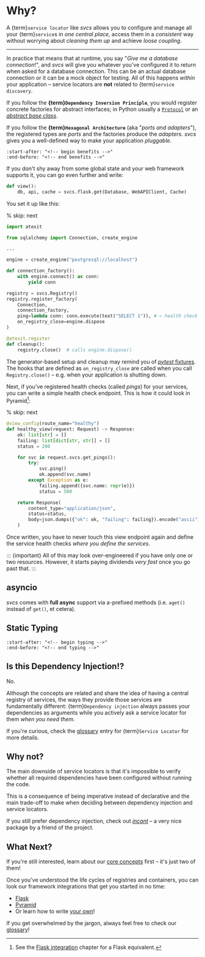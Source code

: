 # Why?

A {term}`service locator` like *svcs* allows you to configure and manage all your {term}`service`s in *one central place*, access them in a *consistent* way without worrying about *cleaning them up* and achieve *loose coupling*.

---

In practice that means that at runtime, you say "*Give me a database connection*!", and *svcs* will give you whatever you've configured it to return when asked for a database connection.
This can be an actual database connection or it can be a mock object for testing.
All of this happens *within* your application – service locators are **not** related to {term}`service discovery`.

If you follow the **{term}`Dependency Inversion Principle`**, you would register concrete factories for abstract interfaces; in Python usually a [`Protocol`](https://docs.python.org/3/library/typing.html#typing.Protocol) or an [*abstract base class*](https://docs.python.org/3.11/library/abc.html).

If you follow the **{term}`Hexagonal Architecture`** (aka "*ports and adapters*"), the registered types are *ports* and the factories produce the *adapters*.
*svcs* gives you a well-defined way to make your application *pluggable*.

```{include} ../README.md
:start-after: "<!-- begin benefits -->"
:end-before: "<!-- end benefits -->"
```

If you don't shy away from some global state and your web framework supports it, you can go even further and write:

```python
def view():
    db, api, cache = svcs.flask.get(Database, WebAPIClient, Cache)
```

You set it up like this:

% skip: next

```python
import atexit

from sqlalchemy import Connection, create_engine

...

engine = create_engine("postgresql://localhost")

def connection_factory():
    with engine.connect() as conn:
        yield conn

registry = svcs.Registry()
registry.register_factory(
    Connection,
    connection_factory,
    ping=lambda conn: conn.execute(text("SELECT 1")), # ← health check
    on_registry_close=engine.dispose
)

@atexit.register
def cleanup():
    registry.close()  # calls engine.dispose()
```

The generator-based setup and cleanup may remind you of [*pytest* fixtures](https://docs.pytest.org/en/stable/explanation/fixtures.html).
The hooks that are defined as `on_registry_close` are called when you call `Registry.close()` – e.g. when your application is shutting down.

Next, if you've registered health checks (called *pings*) for your services, you can write a simple health check endpoint.
This is how it could look in Pyramid[^flask]:

[^flask]: See the [Flask integration](flask.md) chapter for a Flask equivalent.

% skip: next

```python
@view_config(route_name="healthy")
def healthy_view(request: Request) -> Response:
    ok: list[str] = []
    failing: list[dict[str, str]] = []
    status = 200

    for svc in request.svcs.get_pings():
        try:
            svc.ping()
            ok.append(svc.name)
        except Exception as e:
            failing.append({svc.name: repr(e)})
            status = 500

    return Response(
        content_type="application/json",
        status=status,
        body=json.dumps({"ok": ok, "failing": failing}).encode("ascii"),
    )
```

Once written, you have to never touch this view endpoint again and define the service health checks *where you define the services*.

::: {important}
All of this may look over-engineered if you have only one or two resources.
However, it starts paying dividends *very fast* once you go past that.
:::


## asyncio

*svcs* comes with **full async** support via a-prefixed methods (i.e. `aget()` instead of `get()`, et cetera).


## Static Typing

```{include} ../README.md
:start-after: "<!-- begin typing -->"
:end-before: "<!-- end typing -->"
```

## Is this Dependency Injection!?

No.

Although the concepts are related and share the idea of having a central registry of services, the ways they provide those services are fundamentally different:
{term}`Dependency injection` always passes your dependencies as arguments while you actively ask a service locator for them *when you need them*.

If you're curious, check the [glossary](glossary) entry for {term}`Service Locator` for more details.


## Why not?

The main downside of service locators is that it's impossible to verify whether all required dependencies have been configured without running the code.

This is a consequence of being imperative instead of declarative and the main trade-off to make when deciding between dependency injection and service locators.

If you still prefer dependency injection, check out [*incant*](https://github.com/Tinche/incant) – a very nice package by a friend of the project.


## What Next?

If you're still interested, learn about our [core concepts](core-concepts) first – it's just two of them!

Once you've understood the life cycles of registries and containers, you can look our framework integrations that get you started in no time:

- [Flask](flask)
- [Pyramid](pyramid)
- Or learn how to write [your own](custom)!

If you get overwhelmed by the jargon, always feel free to check our [glossary](glossary)!
